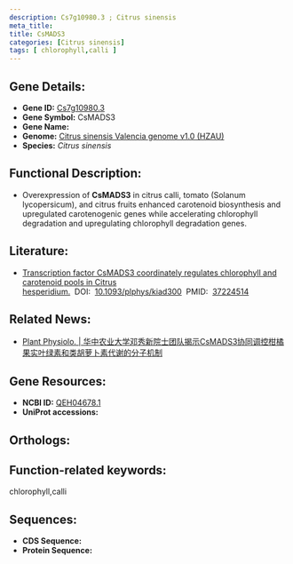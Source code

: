 ```yaml
---
description: Cs7g10980.3 ; Citrus sinensis
meta_title:
title: CsMADS3
categories: [Citrus sinensis]
tags: [ chlorophyll,calli ]
---
```


## Gene Details:
- **Gene ID:**	[Cs7g10980.3]()
- **Gene Symbol:** CsMADS3
- **Gene Name:** 
- **Genome:** [Citrus sinensis Valencia genome v1.0 (HZAU)]()
- **Species:** *Citrus sinensis*

## Functional Description:
   - Overexpression of **CsMADS3** in citrus calli, tomato (Solanum lycopersicum), and citrus fruits enhanced carotenoid biosynthesis and upregulated carotenogenic genes while accelerating chlorophyll degradation and upregulating chlorophyll degradation genes.

## Literature:
   - [Transcription factor CsMADS3 coordinately regulates chlorophyll and carotenoid pools in Citrus hesperidium.]( https://academic.oup.com/plphys/article/193/1/519/7177554#415567495)&nbsp;&nbsp;DOI:&nbsp;&nbsp;[10.1093/plphys/kiad300](https://academic.oup.com/plphys/article/193/1/519/7177554#415567495)&nbsp;&nbsp;PMID:&nbsp;&nbsp;[37224514](https://pubmed.ncbi.nlm.nih.gov/37224514/)

## Related News:
   - [Plant Physiolo. | 华中农业大学邓秀新院士团队揭示CsMADS3协同调控柑橘果实叶绿素和类胡萝卜素代谢的分子机制](https://mp.weixin.qq.com/s/39gyE4I223WHEaFzJ1iPHA)

## Gene Resources:
- **NCBI ID:** [QEH04678.1](https://www.ncbi.nlm.nih.gov/gene/?term=QEH04678.1)
- **UniProt accessions:** [](https://www.uniprot.org/uniprotkb//entry)

## Orthologs:


## Function-related keywords:
chlorophyll,calli

## Sequences:
- **CDS Sequence:**
- **Protein Sequence:**
